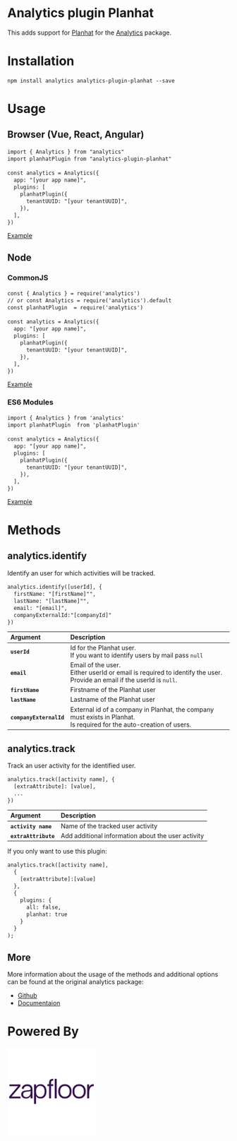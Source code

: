 # Analytics plugin Planhat

This adds support for  [Planhat](https://www.planhat.com/) for the [Analytics](https://github.com/DavidWells/analytics) package.

# Installation

```
npm install analytics analytics-plugin-planhat --save
```

# Usage

## Browser (Vue, React, Angular)
```
import { Analytics } from "analytics"
import planhatPlugin from "analytics-plugin-planhat"

const analytics = Analytics({
  app: "[your app name]",
  plugins: [
    planhatPlugin({
      tenantUUID: "[your tenantUUID]",
    }),
  ],
})

```
[Example](./examples/browser/vue)

## Node
### CommonJS
```
const { Analytics } = require('analytics')
// or const Analytics = require('analytics').default
const planhatPlugin  = require('analytics')

const analytics = Analytics({
  app: "[your app name]",
  plugins: [
    planhatPlugin({
      tenantUUID: "[your tenantUUID]",
    }),
  ],
})
```
[Example](./examples/node/commonjs)

### ES6 Modules
```
import { Analytics } from 'analytics'
import planhatPlugin  from 'planhatPlugin'

const analytics = Analytics({
  app: "[your app name]",
  plugins: [
    planhatPlugin({
      tenantUUID: "[your tenantUUID]",
    }),
  ],
})
```
[Example](./examples/node/modules)
# Methods
## analytics.identify
Identify an user for which activities will be tracked.
```
analytics.identify([userId], {
  firstName: "[firstName]"",
  lastName: "[lastName]"",
  email: "[email]",
  companyExternalId:"[companyId]"
})
```
| Argument          | Description                                                                                    | 
| :----------       | :-----------------------------------------------------------------------                       | 
| **`userId`**      | Id for the Planhat user.<br> If you want to identify users by mail pass `null`                                                  |  
| **`email`**               | Email of the user. <br> Either userId or email is required to identify the user. <br> Provide an email if the userId is `null`.                                                        | 
| **`firstName`**         | Firstname of the Planhat user                                            | 
| **`lastName`**          | Lastname of the Planhat user                                             | 
| **`companyExternalId`** | External id of a company in Planhat, the company must exists in Planhat. <br> Is required for the auto-creation of users.  |

## analytics.track
Track an user activity for the identified user.
```
analytics.track([activity name], {
  [extraAttribute]: [value],
  ...
})
```
| Argument          | Description                                                              | 
| :----------       | :----------------------------------------------------------------------- | 
| **`activity name`**     | Name of the tracked user activity                                      
| **`extraAttribute`**    | Add additional information about the user activity                       | 

If you only want to use this plugin:

```
analytics.track([activity name], 
  {
    [extraAttribute]:[value]
  },
  {
    plugins: {
      all: false,
      planhat: true
    }
  }
);
```
## More
More information about the usage of the methods and additional options can be found at the original analytics package:

- [Github](https://github.com/DavidWells/analytics)
- [Documentaion](https://getanalytics.io/)

# Powered By

<img style="margin-right:10px;" src="./zapfloor_logo.png" align="left" width="200px">
